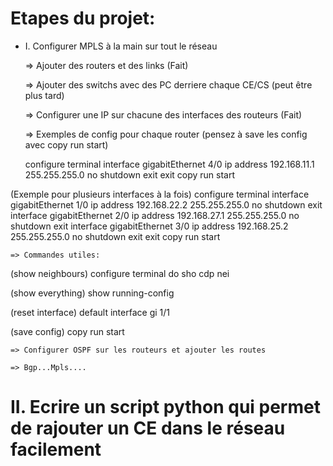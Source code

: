 # Etapes du projet:

- I. Configurer MPLS à la main sur tout le réseau
	
	=> Ajouter des routers et des links (Fait)

	=> Ajouter des switchs avec des PC derriere chaque CE/CS (peut être plus tard)

	=> Configurer une IP sur chacune des interfaces des routeurs (Fait)

	=> Exemples de config pour chaque router (pensez à save les config avec copy run start)

	configure terminal
	interface gigabitEthernet 4/0
	ip address 192.168.11.1 255.255.255.0
	no shutdown
	exit
	exit
	copy run start

(Exemple pour plusieurs interfaces à la fois)
configure terminal
interface gigabitEthernet 1/0
ip address 192.168.22.2 255.255.255.0
no shutdown
exit
interface gigabitEthernet 2/0
ip address 192.168.27.1 255.255.255.0
no shutdown
exit
interface gigabitEthernet 3/0
ip address 192.168.25.2 255.255.255.0
no shutdown
exit
exit
copy run start

	=> Commandes utiles:

(show neighbours)
configure terminal
do sho cdp nei

(show everything)
show running-config

(reset interface)
default interface gi 1/1

(save config)
copy run start


	=> Configurer OSPF sur les routeurs et ajouter les routes

	=> Bgp...Mpls....

# II. Ecrire un script python qui permet de rajouter un CE dans le réseau facilement






